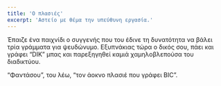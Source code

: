 ```yaml
---
title: 'Ο πλασιές'
excerpt: 'Αστείο με θέμα την υπεύθυνη εργασία.'
---
```


Έπαιζε ένα παιχνίδι ο συγγενής που του έδινε τη δυνατότητα να βάλει τρία
γράμματα για ψευδώνυμο.  Εξυπνάκιας τώρα ο δικός σου, πάει και γράφει
“DIK” μπας και παρεξηγηθεί καμιά χαμηλοβλεπούσα του διαδικτύου.

“Φαντάσου”, του λέω, “τον άοκνο πλασιέ που γράφει BIC”.
